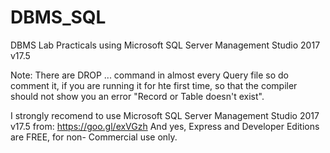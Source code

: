 # DBMS_SQL
DBMS Lab Practicals using Microsoft SQL Server Management Studio 2017 v17.5

Note: There are DROP ... command in almost every Query file so do comment it, if you are running it for hte first time, so that the compiler should not show you an error "Record or Table doesn't exist".

I strongly recomend to use Microsoft SQL Server Management Studio 2017 v17.5 from: https://goo.gl/exVGzh
And yes, Express and Developer Editions are FREE, for non- Commercial use only.
